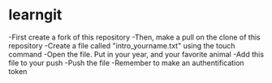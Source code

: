 # learngit
-First create a fork of this repository 
-Then, make a pull on the clone of this repository 
-Create a file called "intro_yourname.txt" using the touch command 
-Open the file. Put in your year, and your favorite animal
-Add this file to your push
-Push the file
-Remember to make an authentification token
